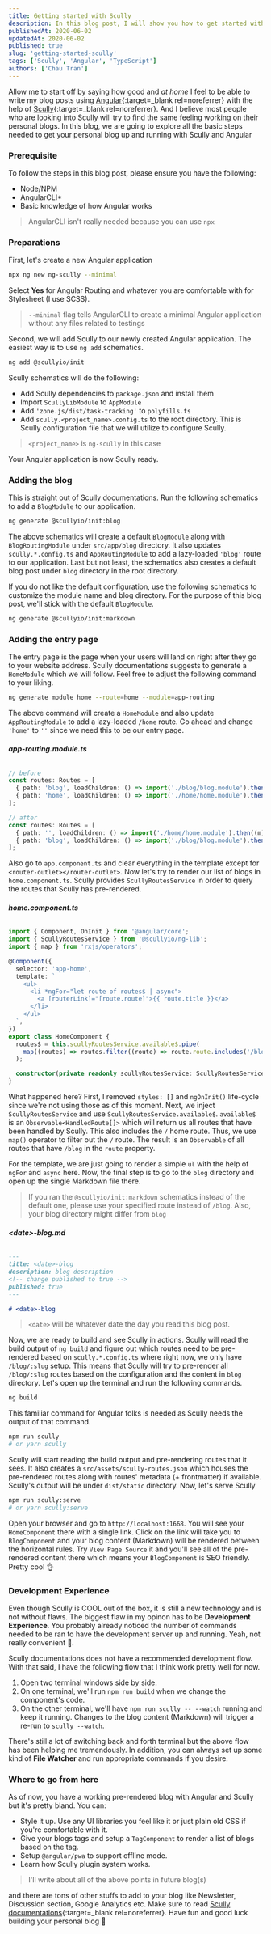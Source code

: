 ```yaml
---
title: Getting started with Scully
description: In this blog post, I will show you how to get started with Scully
publishedAt: 2020-06-02
updatedAt: 2020-06-02
published: true
slug: 'getting-started-scully'
tags: ['Scully', 'Angular', 'TypeScript']
authors: ['Chau Tran']
---
```


Allow me to start off by saying how good and _at home_ I feel to be able to write my blog posts using [Angular](https://angular.io){:target=\_blank rel=noreferrer} with the help of [Scully](https://scully.io){:target=\_blank rel=noreferrer}.
And I believe most people who are looking into Scully will try to find the same feeling working on their personal blogs. In this blog, we are going to
explore all the basic steps needed to get your personal blog up and running with Scully and Angular

### Prerequisite

To follow the steps in this blog post, please ensure you have the following:

- Node/NPM
- AngularCLI\*
- Basic knowledge of how Angular works

> AngularCLI isn't really needed because you can use `npx`

### Preparations

First, let's create a new Angular application

```bash
npx ng new ng-scully --minimal
```

Select **Yes** for Angular Routing and whatever you are comfortable with for Stylesheet (I use SCSS).

> `--minimal` flag tells AngularCLI to create a minimal Angular application without any files related to testings

Second, we will add Scully to our newly created Angular application. The easiest way is to use `ng add` schematics.

```bash
ng add @scullyio/init
```

Scully schematics will do the following:

- Add Scully dependencies to `package.json` and install them
- Import `ScullyLibModule` to `AppModule`
- Add `'zone.js/dist/task-tracking'` to `polyfills.ts`
- Add `scully.<project_name>.config.ts` to the root directory. This is Scully configuration file that we will utilize to configure Scully.

> `<project_name>` is `ng-scully` in this case

Your Angular application is now Scully ready.

### Adding the blog

This is straight out of Scully documentations. Run the following schematics to add a `BlogModule` to our application.

```bash
ng generate @scullyio/init:blog
```

The above schematics will create a default `BlogModule` along with `BlogRoutingModule` under `src/app/blog` directory. It also updates `scully.*.config.ts`
and `AppRoutingModule` to add a lazy-loaded `'blog'` route to our application. Last but not least, the schematics also creates a default blog post under `blog`
directory in the root directory.

If you do not like the default configuration, use the following schematics to customize the module name and blog directory. For the purpose of this blog post, we'll
stick with the default `BlogModule`.

```bash
ng generate @scullyio/init:markdown
```

### Adding the entry page

The entry page is the page when your users will land on right after they go to your website address. Scully documentations suggests to generate a `HomeModule`
which we will follow. Feel free to adjust the following command to your liking.

```bash
ng generate module home --route=home --module=app-routing
```

The above command will create a `HomeModule` and also update `AppRoutingModule` to add a lazy-loaded `/home` route. Go ahead and change `'home'` to `''` since
we need this to be our entry page.

###### **app-routing.module.ts**

```typescript
// before
const routes: Routes = [
  { path: 'blog', loadChildren: () => import('./blog/blog.module').then((m) => m.BlogModule) },
  { path: 'home', loadChildren: () => import('./home/home.module').then((m) => m.HomeModule) },
];

// after
const routes: Routes = [
  { path: '', loadChildren: () => import('./home/home.module').then((m) => m.HomeModule) },
  { path: 'blog', loadChildren: () => import('./blog/blog.module').then((m) => m.BlogModule) },
];
```

Also go to `app.component.ts` and clear everything in the template except for `<router-outlet></router-outlet>`.
Now let's try to render our list of blogs in `home.component.ts`. Scully provides `ScullyRoutesService` in order to query the routes that Scully has pre-rendered.

###### **home.component.ts**

```typescript
import { Component, OnInit } from '@angular/core';
import { ScullyRoutesService } from '@scullyio/ng-lib';
import { map } from 'rxjs/operators';

@Component({
  selector: 'app-home',
  template: `
    <ul>
      <li *ngFor="let route of routes$ | async">
        <a [routerLink]="[route.route]">{{ route.title }}</a>
      </li>
    </ul>
  `,
})
export class HomeComponent {
  routes$ = this.scullyRoutesService.available$.pipe(
    map((routes) => routes.filter((route) => route.route.includes('/blog'))),
  );

  constructor(private readonly scullyRoutesService: ScullyRoutesService) {}
}
```

What happened here? First, I removed `styles: []` and `ngOnInit()` life-cycle since we're not using those as of this moment. Next, we inject
`ScullyRoutesService` and use `ScullyRoutesService.available$`. `available$` is an `Observable<HandledRoute[]>` which will return us all routes
that have been handled by Scully. This also includes the `/` home route. Thus, we use `map()` operator to filter out the `/` route. The result is
an `Observable` of all routes that have `/blog` in the `route` property.

For the template, we are just going to render a simple `ul` with the help of `ngFor` and `async` here. Now, the final step is to go to the `blog` directory
and open up the single Markdown file there.

> If you ran the `@scullyio/init:markdown` schematics instead of the default one, please use your specified route instead of `/blog`. Also, your blog directory might differ from `blog`

###### **\<date\>-blog.md**

```md
---
title: <date>-blog
description: blog description
<!-- change published to true -->
published: true
---

# <date>-blog
```

> `<date>` will be whatever date the day you read this blog post.

Now, we are ready to build and see Scully in actions. Scully will read the build output of `ng build` and figure out which routes need to be
pre-rendered based on `scully.*.config.ts` where right now, we only have `/blog/:slug` setup. This means that Scully will try to pre-render all
`/blog/:slug` routes based on the configuration and the content in `blog` directory. Let's open up the terminal and run the following commands.

```bash
ng build
```

This familiar command for Angular folks is needed as Scully needs the output of that command.

```bash
npm run scully
# or yarn scully
```

Scully will start reading the build output and pre-rendering routes that it sees. It also creates a `src/assets/scully-routes.json` which houses the
pre-rendered routes along with routes' metadata (+ frontmatter) if available. Scully's output will be under `dist/static` directory. Now, let's serve
Scully

```bash
npm run scully:serve
# or yarn scully:serve
```

Open your browser and go to `http://localhost:1668`. You will see your `HomeComponent` there with a single link. Click on the link will take you to
`BlogComponent` and your blog content (Markdown) will be rendered between the horizontal rules. Try `View Page Source` it and you'll see all of the
pre-rendered content there which means your `BlogComponent` is SEO friendly. Pretty cool 👌

### Development Experience

Even though Scully is COOL out of the box, it is still a new technology and is not without flaws. The biggest flaw in my opinon has to be **Development Experience**.
You probably already noticed the number of commands needed to be ran to have the development server up and running. Yeah, not really convenient 🙂.

Scully documentations does not have a recommended development flow. With that said, I have the following flow that I think work pretty well for now.

1. Open two terminal windows side by side.
2. On one terminal, we'll run `npm run build` when we change the component's code.
3. On the other terminal, we'll have `npm run scully -- --watch` running and keep it running. Changes to the blog content (Markdown)
   will trigger a re-run to `scully --watch`.

There's still a lot of switching back and forth terminal but the above flow has been helping me tremendously. In addition, you can always set up some kind of **File Watcher**
and run appropriate commands if you desire.

### Where to go from here

As of now, you have a working pre-rendered blog with Angular and Scully but it's pretty bland. You can:

- Style it up. Use any UI libraries you feel like it or just plain old CSS if you're comfortable with it.
- Give your blogs tags and setup a `TagComponent` to render a list of blogs based on the tag.
- Setup `@angular/pwa` to support offline mode.
- Learn how Scully plugin system works.

> I'll write about all of the above points in future blog(s)

and there are tons of other stuffs to add to your blog like Newsletter, Discussion section, Google Analytics etc.
Make sure to read [Scully documentations](https://scully.io){:target=\_blank rel=noreferrer}. Have fun and good luck building your personal blog 👋
